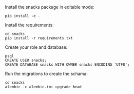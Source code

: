 Install the snacks package in editable mode:
```
pip install -e .
```

Install the requirements:
```
cd snacks
pip install -r requirements.txt
```

Create your role and database:
```
psql
CREATE USER snacks;
CREATE DATABASE snacks WITH OWNER snacks ENCODING 'UTF8';
```

Run the migrations to create the schama:
```
cd snacks
alembic -c alembic.ini upgrade head
```
